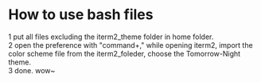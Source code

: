 How to use bash files
====

1 put all files excluding the iterm2_theme folder in home folder.  
2 open the preference with "command+," while opening iterm2, import the color scheme file from the iterm2_foleder, choose the Tomorrow-Night theme.  
3 done. wow~  
